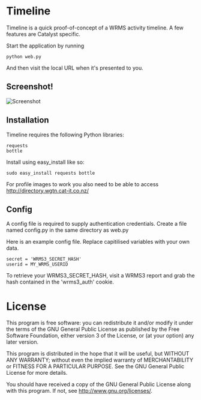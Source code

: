 Timeline
========

Timeline is a quick proof-of-concept of a WRMS activity timeline. A few features
are Catalyst specific.

Start the application by running

    python web.py


And then visit the local URL when it's presented to you.


Screenshot!
-----------

![Screenshot](http://i.imgur.com/JKiK3LF.png)


Installation
------------

Timeline requires the following Python libraries:

    requests
    bottle

Install using easy_install like so:

    sudo easy_install requests bottle

For profile images to work you also need to be able to access
http://directory.wgtn.cat-it.co.nz/


Config
------

A config file is required to supply authentication credentials.
Create a file named config.py in the same directory as web.py

Here is an example config file. Replace capitilised variables with
your own data.

    secret = 'WRMS3_SECRET_HASH'
    userid = MY_WRMS_USERID


To retrieve your WRMS3_SECRET_HASH, visit a WRMS3 report and grab the
hash contained in the 'wrms3_auth' cookie.


License
=======

This program is free software: you can redistribute it and/or modify
it under the terms of the GNU General Public License as published by
the Free Software Foundation, either version 3 of the License, or
(at your option) any later version.

This program is distributed in the hope that it will be useful,
but WITHOUT ANY WARRANTY; without even the implied warranty of
MERCHANTABILITY or FITNESS FOR A PARTICULAR PURPOSE.  See the
GNU General Public License for more details.

You should have received a copy of the GNU General Public License
along with this program.  If not, see <http://www.gnu.org/licenses/>.
